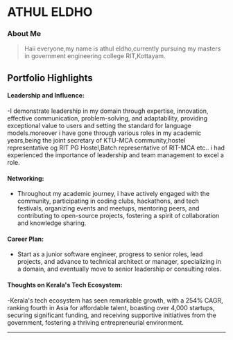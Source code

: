#     ATHUL ELDHO

### About Me

> Haii everyone,my name is athul eldho,currently pursuing my masters in government engineering college RIT,Kottayam.


## Portfolio Highlights


#### Leadership and Influence:

-I demonstrate leadership in my domain through expertise, innovation, effective communication, problem-solving, and adaptability, providing exceptional value to users and setting the standard for language models.moreover i have gone through various roles in my academic years,being the joint secretary of KTU-MCA community,hostel representative og RIT PG Hostel,Batch representative of RIT-MCA etc.. i had experienced the importance of leadership and team management to excel a role.
#### Networking:

- Throughout my academic journey, i have actively engaged with the community, participating in coding clubs, hackathons, and tech festivals, organizing events and meetups, mentoring peers, and contributing to open-source projects, fostering a spirit of collaboration and knowledge sharing.

#### Career Plan:

- Start as a junior software engineer, progress to senior roles, lead projects, and advance to technical architect or manager, specializing in a domain, and eventually move to senior leadership or consulting roles.

#### Thoughts on Kerala's Tech Ecosystem:

-Kerala's tech ecosystem has seen remarkable growth, with a 254% CAGR, ranking fourth in Asia for affordable talent, boasting over 4,000 startups, securing significant funding, and receiving supportive initiatives from the government, fostering a thriving entrepreneurial environment.







---
